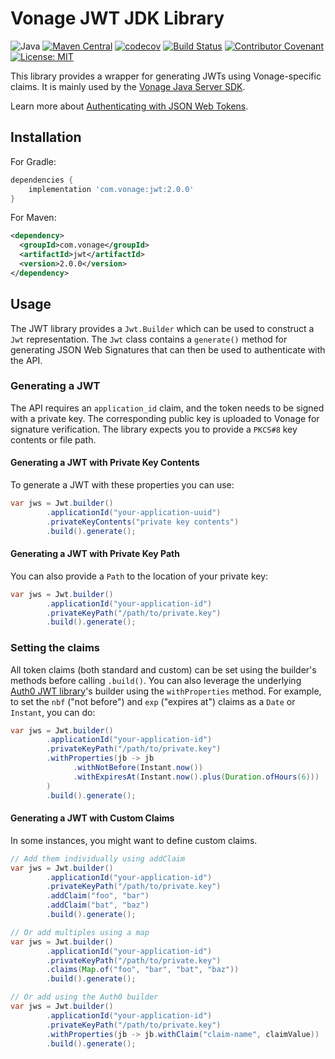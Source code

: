 # Vonage JWT JDK Library

![Java](https://img.shields.io/badge/java-8%2B-red)
[![Maven Central](https://img.shields.io/maven-central/v/com.vonage/jwt.svg?label=Maven%20Central)](https://central.sonatype.com/artifact/com.vonage/jwt)
[![codecov](https://codecov.io/gh/Vonage/vonage-jwt-jdk/graph/badge.svg)](https://codecov.io/gh/Vonage/vonage-jwt-jdk)
[![Build Status](https://github.com/Vonage/vonage-jwt-jdk/actions/workflows/build.yml/badge.svg)](https://github.com/Vonage/vonage-jwt-jdk/actions/workflows/build.yml)
[![Contributor Covenant](https://img.shields.io/badge/Contributor%20Covenant-v2.1%20adopted-ff69b4.svg)](CODE_OF_CONDUCT.md)
[![License: MIT](https://img.shields.io/badge/License-MIT-yellow.svg)](LICENSE)

This library provides a wrapper for generating JWTs using Vonage-specific claims.
It is mainly used by the [Vonage Java Server SDK](https://github.com/Vonage/vonage-java-sdk).

Learn more about [Authenticating with JSON Web Tokens](https://developer.vonage.com/concepts/guides/authentication#json-web-tokens-jwt).

## Installation

For Gradle:

```groovy
dependencies {
    implementation 'com.vonage:jwt:2.0.0'
}
```

For Maven:

```xml
<dependency>
  <groupId>com.vonage</groupId>
  <artifactId>jwt</artifactId>
  <version>2.0.0</version>
</dependency>
```

## Usage

The JWT library provides a `Jwt.Builder` which can be used to construct a `Jwt` representation.
The `Jwt` class contains a `generate()` method for generating JSON Web Signatures that can then
be used to authenticate with the API.

### Generating a JWT

The API requires an `application_id` claim, and the token needs to be signed with a private key.
The corresponding public key is uploaded to Vonage for signature verification.
The library expects you to provide a `PKCS#8` key contents or file path.

#### Generating a JWT with Private Key Contents

To generate a JWT with these properties you can use:

```java
var jws = Jwt.builder()
        .applicationId("your-application-uuid")
        .privateKeyContents("private key contents")
        .build().generate();
```

#### Generating a JWT with Private Key Path

You can also provide a `Path` to the location of your private key:

```java
var jws = Jwt.builder()
        .applicationId("your-application-id")
        .privateKeyPath("/path/to/private.key")
        .build().generate();
```

### Setting the claims
All token claims (both standard and custom) can be set
using the builder's methods before calling `.build()`. You can also leverage the underlying
[Auth0 JWT library](https://github.com/auth0/java-jwt)'s builder using the `withProperties`
method. For example, to set the `nbf` ("not before") and `exp` ("expires at") claims as a
`Date` or `Instant`, you can do:

```java
var jws = Jwt.builder()
        .applicationId("your-application-id")
        .privateKeyPath("/path/to/private.key")
        .withProperties(jb -> jb
              .withNotBefore(Instant.now())
              .withExpiresAt(Instant.now().plus(Duration.ofHours(6)))
        )
        .build().generate();
```

#### Generating a JWT with Custom Claims

In some instances, you might want to define custom claims.

```java
// Add them individually using addClaim
var jws = Jwt.builder()
        .applicationId("your-application-id")
        .privateKeyPath("/path/to/private.key")
        .addClaim("foo", "bar")
        .addClaim("bat", "baz")
        .build().generate();

// Or add multiples using a map
var jws = Jwt.builder()
        .applicationId("your-application-id")
        .privateKeyPath("/path/to/private.key")
        .claims(Map.of("foo", "bar", "bat", "baz"))
        .build().generate();

// Or add using the Auth0 builder
var jws = Jwt.builder()
		.applicationId("your-application-id")
		.privateKeyPath("/path/to/private.key")
		.withProperties(jb -> jb.withClaim("claim-name", claimValue))
		.build().generate();
```
